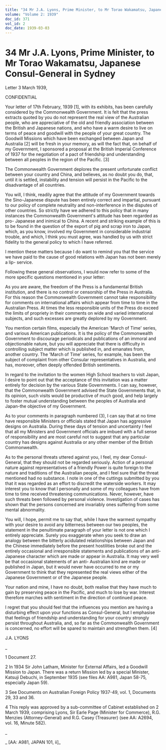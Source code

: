 ```yaml
---
title: "34 Mr J.A. Lyons, Prime Minister, to Mr Torao Wakamatsu, Japanese Consul-General in Sydney"
volume: "Volume 2: 1939"
doc_id: 371
vol_id: 2
doc_date: 1939-03-03
---
```


# 34 Mr J.A. Lyons, Prime Minister, to Mr Torao Wakamatsu, Japanese Consul-General in Sydney

Letter 3 March 1939,

CONFIDENTIAL

Your letter of 17th February, 1939 [1], with its exhibits, has been carefully considered by the Commonwealth Government. It is felt that the press extracts quoted by you do not represent the real view of the Australian people, who are appreciative of the old and friendly association between the British and Japanese nations, and who have a warm desire to live on terms of peace and goodwill with the people of your great country. The Goodwill Missions which have been exchanged between Japan and Australia [2] will be fresh in your memory, as will the fact that, on behalf of my Government, I sponsored a proposal at the British Imperial Conference of 1937 for the negotiation of a pact of friendship and understanding between all peoples in the region of the Pacific. [3]

The Commonwealth Government deplores the present unfortunate conflict between your country and China, and believes, as no doubt you do, that, until it is settled, instability and tension will persist in the Pacific to the disadvantage of all countries.

You will, I think, readily agree that the attitude of my Government towards the Sino-Japanese dispute has been entirely correct and impartial, pursuant to our policy of complete neutrality and non-interference in the disputes of other countries. So strictly have we adhered to this policy that in many instances the Commonwealth Government's attitude has been regarded as pro- Japanese and inimical to China. A recent and striking example of this is to be found in the question of the export of pig and scrap iron to Japan, which, as you know, involved my Government in considerable industrial trouble, and which, I think you must agree, was handled by us with strict fidelity to the general policy to which I have referred.

I mention these matters because I do want to remind you that the service we have paid to the cause of good relations with Japan has not been merely a lip- service.

Following these general observations, I would now refer to some of the more specific questions mentioned in your letter:

As you are aware, the freedom of the Press is a fundamental British institution, and there is no control or censorship of the Press in Australia. For this reason the Commonwealth Government cannot take responsibility for comments on international affairs which appear from time to time in the Australian Press. At times the less responsible units of the Press do exceed the limits of propriety in their comments on wide and varied international subjects, and such excesses are greatly deplored by my Government.

You mention certain films, especially the American 'March of Time' series, and various American publications. It is the policy of the Commonwealth Government to discourage periodicals and publications of an immoral and objectionable nature, but you will appreciate that there is difficulty in controlling subject matter which is published in, and emanates from, another country. The 'March of Time' series, for example, has been the subject of complaint from other Consular representatives in Australia, and has, moreover, often deeply offended British sentiments.

In regard to the invitation to the women High School teachers to visit Japan, I desire to point out that the acceptance of this invitation was a matter entirely for decision by the various State Governments. I can say, however, that the Commonwealth Government advised the State Governments that, in its opinion, such visits would be productive of much good, and help largely to foster mutual understanding between the peoples of Australia and Japan-the objective of my Government.

As to your comments in paragraph numbered (3), I can say that at no time have responsible Ministers or officials stated that Japan has aggressive designs on Australia. During these days of tension and uncertainty I feel that all my Ministers and Government officials are imbued with a full sense of responsibility and are most careful not to suggest that any particular country has designs against Australia or any other member of the British Commonwealth.

As to the personal threats uttered against you, I feel, my dear Consul-General, that they should not be regarded seriously. Action of a personal nature against representatives of a friendly Power is quite foreign to the nature and traditions of the Australian people, and I feel sure that the threat mentioned had no substance. I note in one of the cuttings submitted by you that it was regarded as an effort to discredit the waterside workers. It may interest you to know that I personally and some of my colleagues have from time to time received threatening communications. Never, however, have such threats been followed by personal violence. Investigation of cases has shown that the persons concerned are invariably ones suffering from some mental abnormality.

You will, I hope, permit me to say that, while I have the warmest sympathy with your desire to avoid any bitterness between our two peoples, the statement in the penultimate paragraph of your letter is not one which I entirely appreciate. Surely you exaggerate when you seek to draw an analogy between the bitterly acidulated relationships between Japan and the Chinese immediately before the present hostilities broke out and the entirely occasional and irresponsible statements and publications of an anti-Japanese character which are made or appear in Australia. It may very well be that occasional statements of an anti- Australian kind are made or published in Japan, but it would never have occurred to me or my Government to think that they represented the real views either of the Japanese Government or of the Japanese people.

Your nation and mine, I have no doubt, both realise that they have much to gain by preserving peace in the Pacific, and much to lose by war. Interest therefore marches with sentiment in the direction of continued peace.

I regret that you should feel that the influences you mention are having a disturbing effect upon your functions as Consul-General, but I emphasise that feelings of friendship and understanding for your country strongly persist throughout Australia, and, so far as the Commonwealth Government is concerned, no effort will be spared to maintain and strengthen them. [4]

J.A. LYONS

_

1 Document 27.

2 In 1934 Sir John Latham, Minister for External Affairs, led a Goodwill Mission to Japan. There was a return Mission led by a special Minister, Katsuji Debuchi, in September 1935 (see files AA: A981, Japan 58-75, especially Japan 59).

3 See Documents on Australian Foreign Policy 1937-49, vol. 1, Documents 29, 33 and 36.

4 This reply was approved by a sub-committee of Cabinet established on 2 March 1939, comprising Lyons, Sir Earle Page (Minister for Commerce), R.G. Menzies (Attorney-General) and R.G. Casey (Treasurer) (see AA: A2694, vol. 16, Minute 582).

_

_ [AA: A981, JAPAN 101, ii]_
